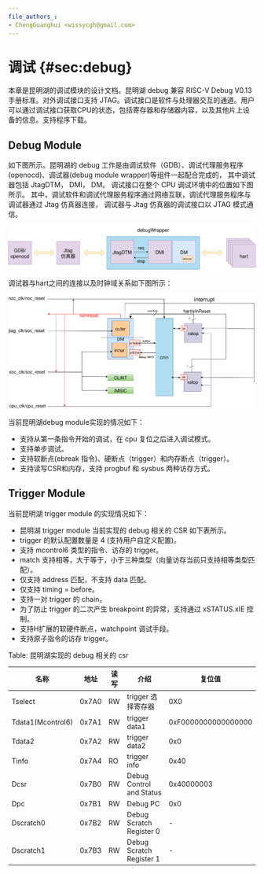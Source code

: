 ```yaml
---
file_authors_:
- ChengGuanghui <wissycgh@gmail.com> 
---
```


# 调试 {#sec:debug}

本章是昆明湖的调试模块的设计文档。昆明湖 debug 兼容 RISC-V Debug V0.13 手册标准。对外调试接口支持 JTAG。调试接口是软件与处理器交互的通道。用户可以通过调试接口获取CPU的状态，包括寄存器和存储器内容，以及其他片上设备的信息。支持程序下载。

## Debug Module
如下图所示。昆明湖的 debug 工作是由调试软件（GDB）、调试代理服务程序(openocd)、调试器(debug module wrapper)等组件一起配合完成的，
其中调试器包括 JtagDTM， DMI， DM。
调试接口在整个 CPU 调试环境中的位置如下图所示。
其中，调试软件和调试代理服务程序通过网络互联，调试代理服务程序与调试器通过 Jtag 仿真器连接，
调试器与 Jtag 仿真器的调试接口以 JTAG 模式通信。

![debug module](figs/debugmodule.svg "debug module")

调试器与hart之间的连接以及时钟域关系如下图所示：

![debug2harts](figs/debug2harts.svg "debug2harts")

当前昆明湖debug module实现的情况如下：

* 支持从第一条指令开始的调试，在 cpu 复位之后进入调试模式。
* 支持单步调试。
* 支持软断点(ebreak 指令)、硬断点（trigger）和内存断点（trigger）。
* 支持读写CSR和内存，支持 progbuf 和 sysbus 两种访存方式。

## Trigger Module
当前昆明湖 trigger module 的实现情况如下：

* 昆明湖 trigger module 当前实现的 debug 相关的 CSR 如下表所示。 
* trigger 的默认配置数量是 4 (支持用户自定义配置)。
* 支持 mcontrol6 类型的指令、访存的 trigger。
* match 支持相等，大于等于，小于三种类型（向量访存当前只支持相等类型匹配）。
* 仅支持 address 匹配，不支持 data 匹配。
* 仅支持 timing = before。
* 支持一对 trigger 的 chain。
* 为了防止 trigger 的二次产生 breakpoint 的异常，支持通过 xSTATUS.xIE 控制。
* 支持H扩展的软硬件断点，watchpoint 调试手段。
* 支持原子指令的访存 trigger。


Table: 昆明湖实现的 debug 相关的 csr

| 名称   | 地址   | 读写  | 介绍                       | 复位值 | 
|-------------|--------|-----|---------------|--------------|
| Tselect            | 0x7A0   | RW  | trigger 选择寄存器          | 0X0 |
| Tdata1(Mcontrol6)  | 0x7A1   | RW  | trigger data1             | 0xF0000000000000000 |
| Tdata2             | 0x7A2   | RW  | trigger data2             | 0x0 |
| Tinfo              | 0x7A4   | RO  | trigger info              | 0x40 |
| Dcsr               | 0x7B0   | RW  | Debug Control and Status  | 0x40000003 |
| Dpc                | 0x7B1   | RW  | Debug PC                  | 0x0 |
| Dscratch0          | 0x7B2   | RW  | Debug Scratch Register 0  | - |
| Dscratch1          | 0x7B3   | RW  | Debug Scratch Register 1  | - |

